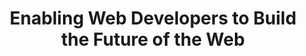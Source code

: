---
title: "Enabling Web Developers to Build the Future of the Web"
speaker: Yehuda Katz
tags: ["Talk", "CascadiaJS 2018", "Yehuda Katz"]
abstract: ""
ytID: 3bStv_QbFlo
layout: talk
---